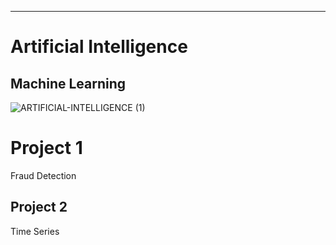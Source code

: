 ---
# Artificial Intelligence

## Machine Learning

![ARTIFICIAL-INTELLIGENCE (1)](https://github.com/pages-themes/minimal/assets/148580687/5e9f014f-5a43-442d-9fc6-9f2a81f059df)


# Project 1

Fraud Detection

## Project 2

Time Series
